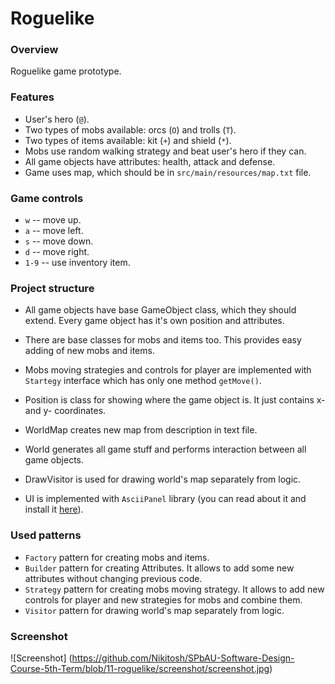 # Roguelike

### Overview

Roguelike game prototype.

### Features

* User's hero (```@```).
* Two types of mobs available: orcs (```O```) and trolls (```T```).
* Two types of items available: kit (```+```) and shield (```*```).
* Mobs use random walking strategy and beat user's hero if they can.
* All game objects have attributes: health, attack and defense.
* Game uses map, which should be in ```src/main/resources/map.txt``` file.

### Game controls

* ```w``` -- move up.
* ```a``` -- move left.
* ```s``` -- move down.
* ```d``` -- move right.
* ```1-9``` -- use inventory item.


### Project structure

* All game objects have base GameObject class, which they should extend. Every game object has it's own position and attributes.
* There are base classes for mobs and items too. This provides easy adding of new mobs and items.
* Mobs moving strategies and controls for player are implemented with ```Startegy``` interface which has only one method ```getMove()```.
* Position is class for showing where the game object is. It just contains x- and y- coordinates.
* WorldMap creates new map from description in text file.
* World generates all game stuff and performs interaction between all game objects.

* DrawVisitor is used for drawing world's map separately from logic.
* UI is implemented with ```AsciiPanel``` library (you can read about it and install it [here]).

### Used patterns

* ```Factory``` pattern for creating mobs and items.
* ```Builder``` pattern for creating Attributes. It allows to add some new attributes without changing previous code.
* ```Strategy``` pattern for creating mobs moving strategy. It allows to add new controls for player and new strategies for mobs and combine them.
* ```Visitor``` pattern for drawing world's map separately from logic. 

### Screenshot

![Screenshot] (https://github.com/Nikitosh/SPbAU-Software-Design-Course-5th-Term/blob/11-roguelike/screenshot/screenshot.jpg)

[here]: <https://github.com/trystan/AsciiPanel>
